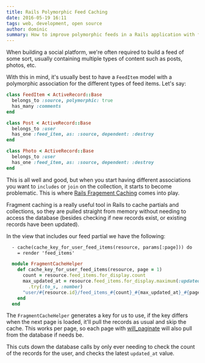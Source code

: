 ```yaml
---
title: Rails Polymorphic Feed Caching
date: 2016-05-19 16:11
tags: web, development, open source
author: dominic
summary: How to improve polymorphic feeds in a Rails application with fragment caching
---
```


When building a social platform, we're often required to build a feed of some sort, usually containing multiple types of content such as posts, photos, etc.

With this in mind, it's usually best to have a `FeedItem` model with a polymorphic association for the different types of feed items. Let's say:

~~~ruby
class FeedItem < ActiveRecord::Base
  belongs_to :source, polymorphic: true
  has_many :comments
end

class Post < ActiveRecord::Base
  belongs_to :user
  has_one :feed_item, as: :source, dependent: :destroy
end

class Photo < ActiveRecord::Base
  belongs_to :user
  has_one :feed_item, as: :source, dependent: :destroy
end
~~~

This is all well and good, but when you start having different associations you want to `includes` or `join` on the collection, it starts to become problematic. This is where [Rails Fragement Caching][rfc] comes into play.

Fragment caching is a really useful tool in Rails to cache partials and collections, so they are pulled straight from memory without needing to access the database (besides checking if new records exist, or existing records have been updated).

In the view that includes our feed partial we have the following:

~~~html
  - cache(cache_key_for_user_feed_items(resource, params[:page])) do
    = render 'feed_items'
~~~

~~~ruby
  module FragmentCacheHelper
    def cache_key_for_user_feed_items(resource, page = 1)
      count = resource.feed_items.for_display.count
      max_updated_at = resource.feed_items.for_display.maximum(:updated_at).try(:utc)
        .try(:to_s, :number)
      "user/#{resource.id}/feed_items_#{count}_#{max_updated_at}_#{page}"
    end
  end
~~~

The `FragmentCacheHelper` generates a key for us to use, if the key differs when the next page is loaded, it'll pull the records as usual and skip the cache. This works per page, so each page with [will_paginate][wp] will also pull from the database if needs be.

This cuts down the database calls by only ever needing to check the count of the records for the user, and checks the latest `updated_at` value.

[rfc]: http://guides.rubyonrails.org/caching_with_rails.html
[wp]: https://github.com/mislav/will_paginate
